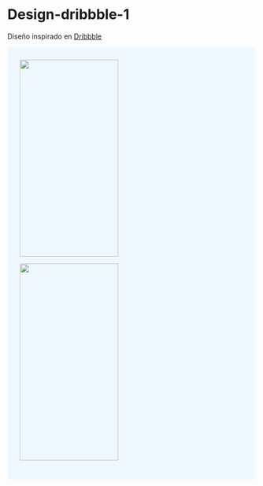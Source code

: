 # Design-dribbble-1

Diseño inspirado en <a href="https://dribbble.com/">Dribbble</a> 



<div class="contenedor-imagenes" style="background-color:aliceblue;padding:25px;">
    <img src="https://user-images.githubusercontent.com/101027497/230210767-f19e0ad9-c37d-4c63-89b0-1ccc279ca6bb.png"
     style="object-fit:cover;
            width:200px;
            height:400px;"/>
     
<img src="https://user-images.githubusercontent.com/101027497/230211029-4cde0aba-247e-4e23-b74e-5a35422bda77.png"
     style="object-fit:cover;
            width:200px;
            height:400px;"/>
</div>


